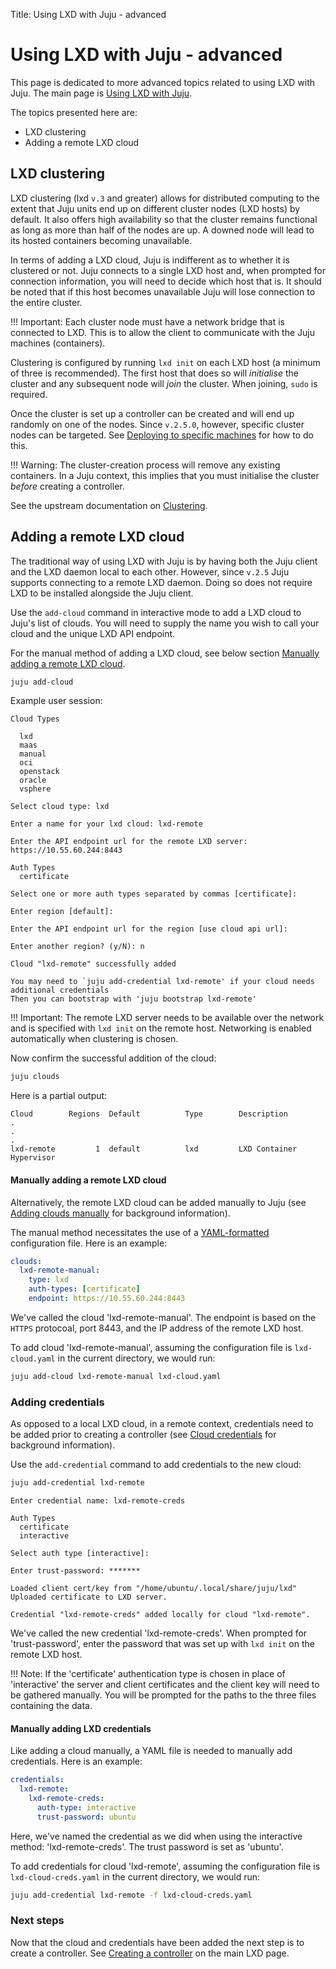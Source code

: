 Title: Using LXD with Juju - advanced

# Using LXD with Juju - advanced

This page is dedicated to more advanced topics related to using LXD with Juju.
The main page is [Using LXD with Juju][clouds-lxd].

The topics presented here are:

 - LXD clustering
 - Adding a remote LXD cloud

## LXD clustering

LXD clustering (lxd `v.3` and greater) allows for distributed computing to the
extent that Juju units end up on different cluster nodes (LXD hosts) by
default. It also offers high availability so that the cluster remains
functional as long as more than half of the nodes are up. A downed node will
lead to its hosted containers becoming unavailable.

In terms of adding a LXD cloud, Juju is indifferent as to whether it is
clustered or not. Juju connects to a single LXD host and, when prompted for
connection information, you will need to decide which host that is. It should
be noted that if this host becomes unavailable Juju will lose connection to the
entire cluster.

!!! Important:
    Each cluster node must have a network bridge that is connected to LXD. This
    is to allow the client to communicate with the Juju machines (containers).

Clustering is configured by running `lxd init` on each LXD host (a minimum of
three is recommended). The first host that does so will *initialise* the
cluster and any subsequent node will *join* the cluster. When joining, `sudo`
is required.

Once the cluster is set up a controller can be created and will end up randomly
on one of the nodes. Since `v.2.5.0`, however, specific cluster nodes can be
targeted. See [Deploying to specific machines][deploying-to-specific-machines]
for how to do this.

!!! Warning:
    The cluster-creation process will remove any existing containers. In a Juju
    context, this implies that you must initialise the cluster *before*
    creating a controller.

See the upstream documentation on [Clustering][lxd-upstream-clustering].

## Adding a remote LXD cloud

The traditional way of using LXD with Juju is by having both the Juju client
and the LXD daemon local to each other. However, since `v.2.5` Juju supports
connecting to a remote LXD daemon. Doing so does not require LXD to be
installed alongside the Juju client.

Use the `add-cloud` command in interactive mode to add a LXD cloud to Juju's
list of clouds. You will need to supply the name you wish to call your cloud
and the unique LXD API endpoint.

For the manual method of adding a LXD cloud, see below section
[Manually adding a remote LXD cloud][#clouds-lxd-remote-add-manual].

```bash
juju add-cloud
```

Example user session:

```no-highlight
Cloud Types

  lxd
  maas
  manual
  oci
  openstack
  oracle
  vsphere

Select cloud type: lxd

Enter a name for your lxd cloud: lxd-remote

Enter the API endpoint url for the remote LXD server: https://10.55.60.244:8443                                                                                                   

Auth Types
  certificate

Select one or more auth types separated by commas [certificate]: 

Enter region [default]: 

Enter the API endpoint url for the region [use cloud api url]: 

Enter another region? (y/N): n

Cloud "lxd-remote" successfully added

You may need to `juju add-credential lxd-remote' if your cloud needs additional credentials
Then you can bootstrap with 'juju bootstrap lxd-remote'
```

!!! Important:
    The remote LXD server needs to be available over the network and is
    specified with `lxd init` on the remote host. Networking is enabled
    automatically when clustering is chosen.

Now confirm the successful addition of the cloud:

```bash
juju clouds
```

Here is a partial output:

```no-highlight
Cloud        Regions  Default          Type        Description
.
.
.
lxd-remote         1  default          lxd         LXD Container Hypervisor
```

#### Manually adding a remote LXD cloud

Alternatively, the remote LXD cloud can be added manually to Juju (see
[Adding clouds manually][clouds-adding-manually] for background information).

The manual method necessitates the use of a [YAML-formatted][yaml]
configuration file. Here is an example:

```yaml
clouds:
  lxd-remote-manual:
    type: lxd
    auth-types: [certificate]
    endpoint: https://10.55.60.244:8443
```

We've called the cloud 'lxd-remote-manual'. The endpoint is based on the
`HTTPS` protocoal, port 8443, and the IP address of the remote LXD host.

To add cloud 'lxd-remote-manual', assuming the configuration file is
`lxd-cloud.yaml` in the current directory, we would run:

```bash
juju add-cloud lxd-remote-manual lxd-cloud.yaml
```

### Adding credentials

As opposed to a local LXD cloud, in a remote context, credentials need to be
added prior to creating a controller (see [Cloud credentials][credentials] for
background information).

Use the `add-credential` command to add credentials to the new cloud:

```bash
juju add-credential lxd-remote
```

```no-highlight
Enter credential name: lxd-remote-creds

Auth Types
  certificate
  interactive

Select auth type [interactive]: 

Enter trust-password: *******

Loaded client cert/key from "/home/ubuntu/.local/share/juju/lxd"
Uploaded certificate to LXD server.

Credential "lxd-remote-creds" added locally for cloud "lxd-remote".
```

We've called the new credential 'lxd-remote-creds'. When prompted for
'trust-password', enter the password that was set up with `lxd init` on the
remote LXD host.

!!! Note:
    If the 'certificate' authentication type is chosen in place of
    'interactive' the server and client certificates and the client key will
    need to be gathered manually. You will be prompted for the paths to the
    three files containing the data.

#### Manually adding LXD credentials

Like adding a cloud manually, a YAML file is needed to manually add
credentials. Here is an example:

```yaml
credentials:
  lxd-remote:
    lxd-remote-creds:
      auth-type: interactive
      trust-password: ubuntu
```

Here, we've named the credential as we did when using the interactive method:
'lxd-remote-creds'. The trust password is set as 'ubuntu'.

To add credentials for cloud 'lxd-remote', assuming the configuration file is
`lxd-cloud-creds.yaml` in the current directory, we would run:

```bash
juju add-credential lxd-remote -f lxd-cloud-creds.yaml
```

### Next steps

Now that the cloud and credentials have been added the next step is to create a
controller. See [Creating a controller][clouds-lxd-creating-a-controller] on
the main LXD page.


<!-- LINKS -->

[yaml]: http://www.yaml.org/spec/1.2/spec.html
[clouds-lxd]: ./clouds-LXD.md
[#clouds-lxd-remote-add-manual]: #manually-adding-a-remote-lxd-cloud
[controllers-creating]: ./controllers-creating.md
[clouds-adding-manually]: ./clouds.md#adding-clouds-manually
[credentials]: ./credentials.md
[clouds-lxd-creating-a-controller]: ./clouds-LXD.md#creating-a-controller
[lxd-upstream-clustering]: https://lxd.readthedocs.io/en/latest/clustering/
[deploying-to-specific-machines]: ./charms-deploying-advanced.md#deploying-to-specific-machines
